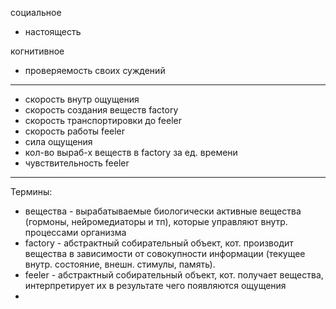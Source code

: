 социальное

- настоящесть

когнитивное
- проверяемость своих суждений

---

- скорость внутр ощущения
 - скорость создания веществ factory
 - скорость транспортировки до feeler
 - скорость работы feeler
- сила ощущения 
 - кол-во выраб-х веществ в factory за ед. времени
 - чувствительность feeler






---

Термины:
- вещества - вырабатываемые биологически активные вещества (гормоны, нейромедиаторы и тп), которые управляют внутр. процессами организма
- factory - абстрактный собирательный объект, кот. производит вещества в зависимости от совокупности информации (текущее внутр. состояние, внешн. стимулы, память). 
- feeler - абстрактный собирательный объект, кот. получает вещества, интерпретирует их в результате чего появляются ощущения
- 